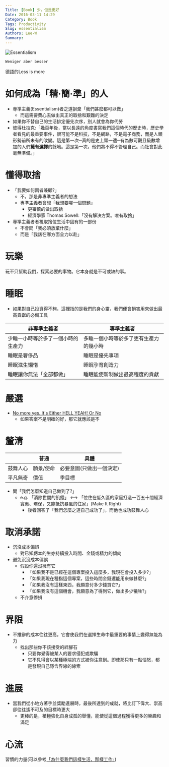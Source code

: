 ```yaml
---
Title: [Book] 少，但是更好
Date: 2016-03-11 14:29
Category: Book
Tags: Productivity
Slug: essentialism
Authors: Lee-W
Summary: 
---
```


![Essentialism](http://i.imgur.com/zJS927hm.jpg)

```
Weniger aber besser
```
德語的Less is more

<!--more-->

# 如何成為「精‧簡‧準」的人
- 專準主義(Essentialism)者之道摒棄「我們甚麼都可以做」
	- 而這需要費心去做出真正的取捨和艱難的決定
- 如果你不替自己的生活排定優先次序，別人就會為你代勞
- 彼得杜拉克:「幾百年後，當以長遠的角度書寫我們這個時代的歷史時，歷史學者看見的最重要事件，很可能不是科技，不是網路，不是電子商務，而是人類形勢前所未有的改變。這是第一次─真的是史上頭一遭─有為數可觀且級數增加的人們**擁有選擇**的餘地。這是第一次，他們將不得不管理自己。而社會對此毫無準備。」

# 懂得取捨
- 「我要如何兩者兼顧?」
	- 不，那是非專準主義者的想法
	- 專準主義者會想「我想要哪一個問題」
		- 更審慎的做出取捨
		- 經濟學家 Thomas Sowell:「沒有解決方案。唯有取捨」
- 專準主義者者視取捨位生活中固有的一部份
	- 不會問「我必須放棄什麼」
	- 而是「我該在哪方面全力以赴」

# 玩樂
玩不只幫助我們，探索必要的事物。它本身就是不可或缺的事。

# 睡眠
- 如果對自己投資得不夠，這裡指的是我們的身心靈，我們便會損害用來做出最高貢獻的必備工具

|非專準主義者|專準主義者|
|---|---|
|少睡一小時等於多了一個小時的生產力   |多睡一個小時等於多了更有生產力的幾小時   |
|睡眠是奢侈品   |睡眠是優先事項   |
|睡眠滋生懶惰   |睡眠孕育創造力   |
|睡眠讓你無法「全部都做」   |睡眠能使新制做出最高程度的貢獻   |

# 嚴選
- [No more yes. It's Either HELL YEAH! Or No](https://www.youtube.com/watch?time_continue=60&v=1ehWlVeMrqw)
	- 如果答案不是明確的好，那它就應該是不

# 釐清

|  |普通|具體|
|---|---|---|
|鼓舞人心 |願景/使命   |必要意圖(只做出一個決定)|
|平凡無奇| 價值 |季目標|

- 問「我們怎麼知道自己做到了?」
	- e.g. 「消除世間的飢餓」 <--> 「位住在低久區的家庭打造一百五十間經濟實惠、環保，又能抵抗暴風的住家」(Make It Right)
		- 後者回答了「我們怎麼之道自己成功了」，而他也成功鼓舞人心

# 取消承諾
- 沉沒成本偏誤
	- 對已知虧本的生亦持續投入時間、金錢或精力的傾向
- 避免沉沒成本偏誤
	- 假設你還沒擁有它
		- 「如果我不是已經在這個專案投入這麼多，我現在會投入多少?」
		- 「如果我現在種指這個專案，這些時間金錢還能用來做甚麼?」
		- 「如果我沒有這樣東西，我願意付多少錢買它?」
		- 「如果我沒有這個機會，我願意為了得到它，做出多少犧牲?」
	- 不介意停損

# 界限
- 不推辭的成本往往更高，它會使我們在選擇生命中最重要的事情上變得無能為力
	- 找出那些你不該接受的絆腳石
		- 只要你覺得被某人的要求侵犯或欺騙
		- 它不見得會以某種極端的方式被你注意到。即使那只有一點惱怒，都是發現自己隱含界線的線索

# 進展
- 當我們從小地方著手並獎勵進展時，最後所達到的成就，將比訂下偉大、崇高卻往往遙不可及的目標時更大
	- 更棒的是，積極強化自身成孤的舉懂，能使從這個過程獲得更多的樂趣和滿足


# 心流
習慣的力量(可以參考[「為什麼我們這樣生活，那樣工作」](http://lee-w-blog.logdown.com/posts/334155-book-why-do-we-live))

